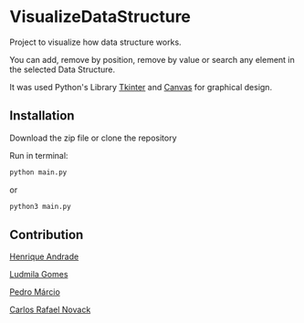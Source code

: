 # VisualizeDataStructure
Project to visualize how data structure works.

You can add, remove by position, remove by value or search any element in the selected Data Structure.

It was used Python's Library [Tkinter](https://docs.python.org/3/library/tkinter.html) and [Canvas](https://pythonbasics.org/tkinter-canvas/) for graphical design.

## Installation
Download the zip file or clone the repository

Run in terminal:

```bash
python main.py
```
or
```bash
python3 main.py
```

## Contribution

[Henrique Andrade](https://github.com/Henrique-Andrade-Franca)

[Ludmila Gomes](https://github.com/LudmilaGomes)

[Pedro Márcio](https://github.com/pedroca06093)

[Carlos Rafael Novack](https://github.com/Futuriiiii)
